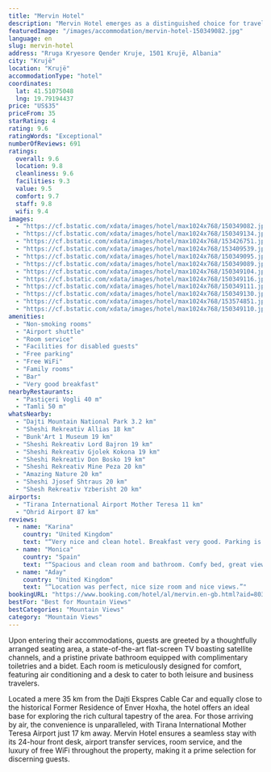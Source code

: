 ```yaml
---
title: "Mervin Hotel"
description: "Mervin Hotel emerges as a distinguished choice for travelers seeking a blend of comfort and convenience in Krujë, situated just 31 km from the vibrant Skanderbeg Square."
featuredImage: "/images/accommodation/mervin-hotel-150349082.jpg"
language: en
slug: mervin-hotel
address: "Rruga Kryesore Qender Kruje, 1501 Krujë, Albania"
city: "Krujë"
location: "Krujë"
accommodationType: "hotel"
coordinates:
  lat: 41.51075048
  lng: 19.79194437
price: "US$35"
priceFrom: 35
starRating: 4
rating: 9.6
ratingWords: "Exceptional"
numberOfReviews: 691
ratings:
  overall: 9.6
  location: 9.8
  cleanliness: 9.6
  facilities: 9.3
  value: 9.5
  comfort: 9.7
  staff: 9.8
  wifi: 9.4
images:
  - "https://cf.bstatic.com/xdata/images/hotel/max1024x768/150349082.jpg?k=9638e9f28f658caaa45910a5ca6b9bb66b7631f2a4afb60944211b9f4cfb961f&o=&hp=1"
  - "https://cf.bstatic.com/xdata/images/hotel/max1024x768/150349134.jpg?k=154985c9631ce3e726cb077920da1bc2310090aace478d7575bb8619f860a1ea&o=&hp=1"
  - "https://cf.bstatic.com/xdata/images/hotel/max1024x768/153426751.jpg?k=da204dc07649297ce71b16972c5ad92d2beeb5bf2dd2bd7ce86050e7324e4d22&o=&hp=1"
  - "https://cf.bstatic.com/xdata/images/hotel/max1024x768/153409539.jpg?k=43563b796e3e83313dc0b3c1de505feba81d0b16787693499b9db0d32d06f54f&o=&hp=1"
  - "https://cf.bstatic.com/xdata/images/hotel/max1024x768/150349095.jpg?k=d31cb423b995470c54f700666329737920f63a372cdce4df3813ae64b96efd71&o=&hp=1"
  - "https://cf.bstatic.com/xdata/images/hotel/max1024x768/150349089.jpg?k=b00e0b8735a73991fd8239306e26a3414bedadc711ca7dd224dfffb04494cf95&o=&hp=1"
  - "https://cf.bstatic.com/xdata/images/hotel/max1024x768/150349104.jpg?k=83f1497fd51e16a7753a3fa162a7d8be8a1ae47fdce194c24d6a2e4e83aeeb02&o=&hp=1"
  - "https://cf.bstatic.com/xdata/images/hotel/max1024x768/150349116.jpg?k=2397c6aafa9a36092a65bfc9e247e6c30f897b560248a00cd76d824e4620fc52&o=&hp=1"
  - "https://cf.bstatic.com/xdata/images/hotel/max1024x768/150349111.jpg?k=dd31ae47af7c29f3a88b632c7f0d75ea84b64d4d491c27f85b68d993b95d258a&o=&hp=1"
  - "https://cf.bstatic.com/xdata/images/hotel/max1024x768/150349130.jpg?k=21b7ae79c6f2bf9269ab1eae481478deb7d07dc2298a5b04071c933ee0bbcd38&o=&hp=1"
  - "https://cf.bstatic.com/xdata/images/hotel/max1024x768/153574851.jpg?k=63505af4fb359eaa0d09120c88b7e3337e5d2b53694cc065e810befb7c13cebf&o=&hp=1"
  - "https://cf.bstatic.com/xdata/images/hotel/max1024x768/150349110.jpg?k=e7ed444ddbd96e57a0c296e467342122ae63132aa71f4b235c8f4affe5be152c&o=&hp=1"
amenities:
  - "Non-smoking rooms"
  - "Airport shuttle"
  - "Room service"
  - "Facilities for disabled guests"
  - "Free parking"
  - "Free WiFi"
  - "Family rooms"
  - "Bar"
  - "Very good breakfast"
nearbyRestaurants:
  - "Pastiçeri Vogli 40 m"
  - "Tamli 50 m"
whatsNearby:
  - "Dajti Mountain National Park 3.2 km"
  - "Sheshi Rekreativ Allias 18 km"
  - "Bunk'Art 1 Museum 19 km"
  - "Sheshi Rekreativ Lord Bajron 19 km"
  - "Sheshi Rekreativ Gjolek Kokona 19 km"
  - "Sheshi Rekreativ Don Bosko 19 km"
  - "Sheshi Rekreativ Mine Peza 20 km"
  - "Amazing Nature 20 km"
  - "Sheshi Jjosef Shtraus 20 km"
  - "Shesh Rekreativ Yzberisht 20 km"
airports:
  - "Tirana International Airport Mother Teresa 11 km"
  - "Ohrid Airport 87 km"
reviews:
  - name: "Karina"
    country: "United Kingdom"
    text: "“Very nice and clean hotel. Breakfast very good. Parking is safe with an elevator taking you to the room floor. Staff very helpful.”"
  - name: "Monica"
    country: "Spain"
    text: "“Spacious and clean room and bathroom. Comfy bed, great views of the mountain. Very kind staff, both at reception and in the kitchen. You can pay by card (a rare find). Fantastic location right in the center.”"
  - name: "Aday"
    country: "United Kingdom"
    text: "“Location was perfect, nice size room and nice views.”"
bookingURL: "https://www.booking.com/hotel/al/mervin.en-gb.html?aid=8035640"
bestFor: "Best for Mountain Views"
bestCategories: "Mountain Views"
category: "Mountain Views"
---
```


Upon entering their accommodations, guests are greeted by a thoughtfully arranged seating area, a state-of-the-art flat-screen TV boasting satellite channels, and a pristine private bathroom equipped with complimentary toiletries and a bidet. Each room is meticulously designed for comfort, featuring air conditioning and a desk to cater to both leisure and business travelers.

Located a mere 35 km from the Dajti Ekspres Cable Car and equally close to the historical Former Residence of Enver Hoxha, the hotel offers an ideal base for exploring the rich cultural tapestry of the area. For those arriving by air, the convenience is unparalleled, with Tirana International Mother Teresa Airport just 17 km away. Mervin Hotel ensures a seamless stay with its 24-hour front desk, airport transfer services, room service, and the luxury of free WiFi throughout the property, making it a prime selection for discerning guests.
